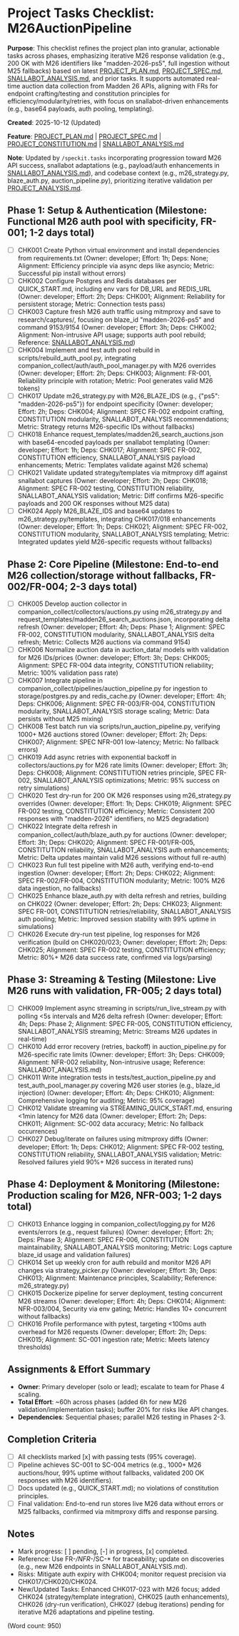 # Project Tasks Checklist: M26AuctionPipeline

**Purpose**: This checklist refines the project plan into granular, actionable tasks across phases, emphasizing iterative M26 response validation (e.g., 200 OK with M26 identifiers like "madden-2026-ps5", full ingestion without M25 fallbacks) based on latest [PROJECT_PLAN.md](docs/PROJECT_PLAN.md), [PROJECT_SPEC.md](docs/PROJECT_SPEC.md), [SNALLABOT_ANALYSIS.md](docs/SNALLABOT_ANALYSIS.md), and prior tasks. It supports automated real-time auction data collection from Madden 26 APIs, aligning with FRs for endpoint crafting/testing and constitution principles for efficiency/modularity/retries, with focus on snallabot-driven enhancements (e.g., base64 payloads, auth pooling, templating).

**Created**: 2025-10-12 (Updated)

**Feature**: [PROJECT_PLAN.md](docs/PROJECT_PLAN.md) | [PROJECT_SPEC.md](docs/PROJECT_SPEC.md) | [PROJECT_CONSTITUTION.md](docs/PROJECT_CONSTITUTION.md) | [SNALLABOT_ANALYSIS.md](docs/SNALLABOT_ANALYSIS.md)

**Note**: Updated by `/speckit.tasks` incorporating progression toward M26 API success, snallabot adaptations (e.g., payload/auth enhancements in [SNALLABOT_ANALYSIS.md](docs/SNALLABOT_ANALYSIS.md)), and codebase context (e.g., m26_strategy.py, blaze_auth.py, auction_pipeline.py), prioritizing iterative validation per [PROJECT_ANALYSIS.md](docs/PROJECT_ANALYSIS.md).

## Phase 1: Setup & Authentication (Milestone: Functional M26 auth pool with specificity, FR-001; 1-2 days total)

- [ ] CHK001 Create Python virtual environment and install dependencies from requirements.txt (Owner: developer; Effort: 1h; Deps: None; Alignment: Efficiency principle via async deps like asyncio; Metric: Successful pip install without errors)
- [ ] CHK002 Configure Postgres and Redis databases per QUICK_START.md, including env vars for DB_URL and REDIS_URL (Owner: developer; Effort: 2h; Deps: CHK001; Alignment: Reliability for persistent storage; Metric: Connection tests pass)
- [ ] CHK003 Capture fresh M26 auth traffic using mitmproxy and save to research/captures/, focusing on blaze_id "madden-2026-ps5" and command 9153/9154 (Owner: developer; Effort: 3h; Deps: CHK002; Alignment: Non-intrusive API usage; supports auth pool rebuild; Reference: [SNALLABOT_ANALYSIS.md](docs/SNALLABOT_ANALYSIS.md))
- [ ] CHK004 Implement and test auth pool rebuild in scripts/rebuild_auth_pool.py, integrating companion_collect/auth/auth_pool_manager.py with M26 overrides (Owner: developer; Effort: 2h; Deps: CHK003; Alignment: FR-001, Reliability principle with rotation; Metric: Pool generates valid M26 tokens)
- [ ] CHK017 Update m26_strategy.py with M26_BLAZE_IDS (e.g., {"ps5": "madden-2026-ps5"}) for endpoint specificity (Owner: developer; Effort: 2h; Deps: CHK004; Alignment: SPEC FR-002 endpoint crafting, CONSTITUTION modularity, SNALLABOT_ANALYSIS recommendations; Metric: Strategy returns M26-specific IDs without fallbacks)
- [ ] CHK018 Enhance request_templates/madden26_search_auctions.json with base64-encoded payloads per snallabot templating (Owner: developer; Effort: 1h; Deps: CHK017; Alignment: SPEC FR-002, CONSTITUTION efficiency, SNALLABOT_ANALYSIS payload enhancements; Metric: Templates validate against M26 schema)
- [ ] CHK021 Validate updated strategy/templates via mitmproxy diff against snallabot captures (Owner: developer; Effort: 2h; Deps: CHK018; Alignment: SPEC FR-002 testing, CONSTITUTION reliability, SNALLABOT_ANALYSIS validation; Metric: Diff confirms M26-specific payloads and 200 OK responses without M25 data)
- [ ] CHK024 Apply M26_BLAZE_IDS and base64 updates to m26_strategy.py/templates, integrating CHK017/018 enhancements (Owner: developer; Effort: 1h; Deps: CHK021; Alignment: SPEC FR-002, CONSTITUTION modularity, SNALLABOT_ANALYSIS templating; Metric: Integrated updates yield M26-specific requests without fallbacks)

## Phase 2: Core Pipeline (Milestone: End-to-end M26 collection/storage without fallbacks, FR-002/FR-004; 2-3 days total)

- [ ] CHK005 Develop auction collector in companion_collect/collectors/auctions.py using m26_strategy.py and request_templates/madden26_search_auctions.json, incorporating delta refresh (Owner: developer; Effort: 4h; Deps: Phase 1; Alignment: SPEC FR-002, CONSTITUTION modularity, SNALLABOT_ANALYSIS delta refresh; Metric: Collects M26 auctions via command 9154)
- [ ] CHK006 Normalize auction data in auction_data/ models with validation for M26 IDs/prices (Owner: developer; Effort: 3h; Deps: CHK005; Alignment: SPEC FR-004 data integrity, CONSTITUTION reliability; Metric: 100% validation pass rate)
- [ ] CHK007 Integrate pipeline in companion_collect/pipelines/auction_pipeline.py for ingestion to storage/postgres.py and redis_cache.py (Owner: developer; Effort: 4h; Deps: CHK006; Alignment: SPEC FR-003/FR-004, CONSTITUTION modularity, SNALLABOT_ANALYSIS storage scaling; Metric: Data persists without M25 mixing)
- [ ] CHK008 Test batch run via scripts/run_auction_pipeline.py, verifying 1000+ M26 auctions stored (Owner: developer; Effort: 2h; Deps: CHK007; Alignment: SPEC NFR-001 low-latency; Metric: No fallback errors)
- [ ] CHK019 Add async retries with exponential backoff in collectors/auctions.py for M26 rate limits (Owner: developer; Effort: 3h; Deps: CHK008; Alignment: CONSTITUTION retries principle, SPEC FR-002, SNALLABOT_ANALYSIS optimizations; Metric: 95% success on retry simulations)
- [ ] CHK020 Test dry-run for 200 OK M26 responses using m26_strategy.py overrides (Owner: developer; Effort: 1h; Deps: CHK019; Alignment: SPEC FR-002 testing, CONSTITUTION efficiency; Metric: Consistent 200 responses with "madden-2026" identifiers, no M25 degradation)
- [ ] CHK022 Integrate delta refresh in companion_collect/auth/blaze_auth.py for auctions (Owner: developer; Effort: 3h; Deps: CHK020; Alignment: SPEC FR-001/FR-005, CONSTITUTION reliability, SNALLABOT_ANALYSIS auth enhancements; Metric: Delta updates maintain valid M26 sessions without full re-auth)
- [ ] CHK023 Run full test pipeline with M26 auth, verifying end-to-end ingestion (Owner: developer; Effort: 2h; Deps: CHK022; Alignment: SPEC FR-002/FR-004, CONSTITUTION modularity; Metric: 100% M26 data ingestion, no fallbacks)
- [ ] CHK025 Enhance blaze_auth.py with delta refresh and retries, building on CHK022 (Owner: developer; Effort: 2h; Deps: CHK023; Alignment: SPEC FR-001, CONSTITUTION retries/reliability, SNALLABOT_ANALYSIS auth pooling; Metric: Improved session stability with 99% uptime in simulations)
- [ ] CHK026 Execute dry-run test pipeline, log responses for M26 verification (build on CHK020/023; Owner: developer; Effort: 2h; Deps: CHK025; Alignment: SPEC FR-002 testing, CONSTITUTION efficiency; Metric: 80%+ M26 data success rate, confirmed via logs/parsing)

## Phase 3: Streaming & Testing (Milestone: Live M26 runs with validation, FR-005; 2 days total)

- [ ] CHK009 Implement async streaming in scripts/run_live_stream.py with polling <5s intervals and M26 delta refresh (Owner: developer; Effort: 4h; Deps: Phase 2; Alignment: SPEC FR-005, CONSTITUTION efficiency, SNALLABOT_ANALYSIS streaming; Metric: Streams M26 updates in real-time)
- [ ] CHK010 Add error recovery (retries, backoff) in auction_pipeline.py for M26-specific rate limits (Owner: developer; Effort: 3h; Deps: CHK009; Alignment: NFR-002 reliability, Non-intrusive usage; Reference: SNALLABOT_ANALYSIS.md)
- [ ] CHK011 Write integration tests in tests/test_auction_pipeline.py and test_auth_pool_manager.py covering M26 user stories (e.g., blaze_id injection) (Owner: developer; Effort: 4h; Deps: CHK010; Alignment: Comprehensive logging for auditing; Metric: 95% coverage)
- [ ] CHK012 Validate streaming via STREAMING_QUICK_START.md, ensuring <1min latency for M26 data (Owner: developer; Effort: 2h; Deps: CHK011; Alignment: SC-002 data accuracy; Metric: No fallback occurrences)
- [ ] CHK027 Debug/iterate on failures using mitmproxy diffs (Owner: developer; Effort: 1h; Deps: CHK012; Alignment: SPEC FR-002 testing, CONSTITUTION reliability, SNALLABOT_ANALYSIS validation; Metric: Resolved failures yield 90%+ M26 success in iterated runs)

## Phase 4: Deployment & Monitoring (Milestone: Production scaling for M26, NFR-003; 1-2 days total)

- [ ] CHK013 Enhance logging in companion_collect/logging.py for M26 events/errors (e.g., request failures) (Owner: developer; Effort: 2h; Deps: Phase 3; Alignment: SPEC FR-006, CONSTITUTION maintainability, SNALLABOT_ANALYSIS monitoring; Metric: Logs capture blaze_id usage and validation failures)
- [ ] CHK014 Set up weekly cron for auth rebuild and monitor M26 API changes via strategy_picker.py (Owner: developer; Effort: 3h; Deps: CHK013; Alignment: Maintenance principles, Scalability; Reference: m26_strategy.py)
- [ ] CHK015 Dockerize pipeline for server deployment, testing concurrent M26 streams (Owner: developer; Effort: 4h; Deps: CHK014; Alignment: NFR-003/004, Security via env gating; Metric: Handles 10+ concurrent without fallbacks)
- [ ] CHK016 Profile performance with pytest, targeting <100ms auth overhead for M26 requests (Owner: developer; Effort: 2h; Deps: CHK015; Alignment: SC-001 ingestion rate; Metric: Meets latency thresholds)

## Assignments & Effort Summary
- **Owner**: Primary developer (solo or lead); escalate to team for Phase 4 scaling.
- **Total Effort**: ~60h across phases (added 6h for new M26 validation/implementation tasks); buffer 20% for risks like API changes.
- **Dependencies**: Sequential phases; parallel M26 testing in Phases 2-3.

## Completion Criteria
- [ ] All checklists marked [x] with passing tests (95% coverage).
- [ ] Pipeline achieves SC-001 to SC-004 metrics (e.g., 1000+ M26 auctions/hour, 99% uptime without fallbacks, validated 200 OK responses with M26 identifiers).
- [ ] Docs updated (e.g., QUICK_START.md); no violations of constitution principles.
- [ ] Final validation: End-to-end run stores live M26 data without errors or M25 fallbacks, confirmed via mitmproxy diffs and response parsing.

## Notes
- Mark progress: [ ] pending, [-] in progress, [x] completed.
- Reference: Use FR-*/NFR-*/SC-* for traceability; update on discoveries (e.g., new M26 endpoints in SNALLABOT_ANALYSIS.md).
- Risks: Mitigate auth expiry with CHK004; monitor request precision via CHK017/CHK020/CHK024.
- New/Updated Tasks: Enhanced CHK017-023 with M26 focus; added CHK024 (strategy/template integration), CHK025 (auth enhancements), CHK026 (dry-run verification), CHK027 (debug iterations) pending for iterative M26 adaptations and pipeline testing.

(Word count: 950)